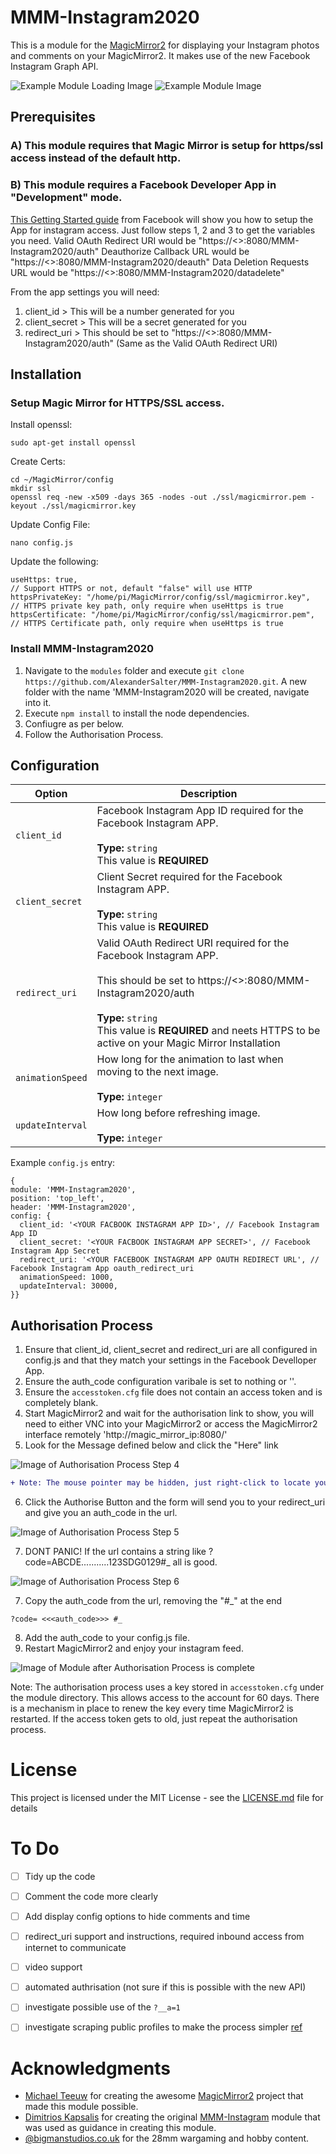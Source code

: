 # MMM-Instagram2020
This is a module for the [MagicMirror2](https://github.com/MichMich/MagicMirror/tree/develop) for displaying your Instagram photos and comments on your MagicMirror2.
It makes use of the new Facebook Instagram Graph API.

![Example Module Loading Image](https://github.com/AlexanderSalter/MMM-Instagram2020/blob/master/readme_images/Example1.png)
![Example Module Image](https://github.com/AlexanderSalter/MMM-Instagram2020/blob/master/readme_images/Example2.png)

## Prerequisites

### A) This module requires that Magic Mirror is setup for https/ssl access instead of the default http.

### B) This module requires a Facebook Developer App in "Development" mode. 

[This Getting Started guide](https://developers.facebook.com/docs/instagram-basic-display-api/getting-started) from Facebook will show you how to setup the App for instagram access.
Just follow steps 1, 2 and 3 to get the variables you need.
Valid OAuth Redirect URI would be "https://<<IP Of Your Magic Mirror>>:8080/MMM-Instagram2020/auth"
Deauthorize Callback URL would be "https://<<IP Of Your Magic Mirror>>:8080/MMM-Instagram2020/deauth"
Data Deletion Requests URL would be "https://<<IP Of Your Magic Mirror>>:8080/MMM-Instagram2020/datadelete"

From the app settings you will need:
1. client_id > This will be a number generated for you
2. client_secret > This will be a secret generated for you
3. redirect_uri > This should be set to "https://<<IP Of Your Magic Mirror>>:8080/MMM-Instagram2020/auth" (Same as the Valid OAuth Redirect URI)
  
## Installation
### Setup Magic Mirror for HTTPS/SSL access.

Install openssl:
```
sudo apt-get install openssl
```

Create Certs:
```
cd ~/MagicMirror/config
mkdir ssl
openssl req -new -x509 -days 365 -nodes -out ./ssl/magicmirror.pem -keyout ./ssl/magicmirror.key
```

Update Config File:
```
nano config.js
```

Update the following:
```
useHttps: true,                                                         // Support HTTPS or not, default "false" will use HTTP
httpsPrivateKey: "/home/pi/MagicMirror/config/ssl/magicmirror.key",     // HTTPS private key path, only require when useHttps is true
httpsCertificate: "/home/pi/MagicMirror/config/ssl/magicmirror.pem",    // HTTPS Certificate path, only require when useHttps is true
```
  
### Install MMM-Instagram2020
1. Navigate to the `modules` folder and execute `git clone https://github.com/AlexanderSalter/MMM-Instagram2020.git`. A new folder with the name 'MMM-Instagram2020 will be created, navigate into it.
2. Execute `npm install` to install the node dependencies.
3. Confiugre as per below.
4. Follow the Authorisation Process.

## Configuration

|Option|Description|
|---|---|
|`client_id`|Facebook Instagram App ID required for the Facebook Instagram APP. <br><br>**Type:** `string`<br>This value is **REQUIRED**|
|`client_secret`|Client Secret required for the Facebook Instagram APP.<br><br>**Type:** `string`<br>This value is **REQUIRED**|
|`redirect_uri`|Valid OAuth Redirect URI required for the Facebook Instagram APP.<BR><BR>This should be set to https://<<IP Of Your Magic Mirror>>:8080/MMM-Instagram2020/auth<br><br>**Type:** `string`<br>This value is **REQUIRED** and neets HTTPS to be active on your Magic Mirror Installation|
|`animationSpeed`|How long for the animation to last when moving to the next image.<br><br>**Type:** `integer`|
|`updateInterval`|How long before refreshing image.<br><br>**Type:** `integer`|
Example `config.js` entry:
```
{
module: 'MMM-Instagram2020',
position: 'top_left',
header: 'MMM-Instagram2020',
config: {
  client_id: '<YOUR FACBOOK INSTAGRAM APP ID>', // Facebook Instagram App ID
  client_secret: '<YOUR FACBOOK INSTAGRAM APP SECRET>', // Facebook Instagram App Secret
  redirect_uri: '<YOUR FACEBOOK INSTAGRAM APP OAUTH REDIRECT URL', // Facebook Instagram App oauth_redirect_uri
  animationSpeed: 1000,
  updateInterval: 30000,
}}
```

## Authorisation Process
1. Ensure that client_id, client_secret and redirect_uri are all configured in config.js and that they match your settings in the Facebook Develloper App.
2. Ensure the auth_code configuration varibale is set to nothing or ''.
3. Ensure the `accesstoken.cfg` file does not contain an access token and is completely blank.
4. Start MagicMirror2 and wait for the authorisation link to show, you will need to either VNC into your MagicMirror2 or access the MagicMirror2 interface remotely 'http://magic_mirror_ip:8080/'
5. Look for the Message defined below and click the "Here" link

![Image of Authorisation Process Step 4](https://github.com/AlexanderSalter/MMM-Instagram2020/blob/master/readme_images/Auth%20Step%204.png)

```diff
+ Note: The mouse pointer may be hidden, just right-click to locate your pointer.
```

6. Click the Authorise Button and the form will send you to your redirect_uri and give you an auth_code in the url.

![Image of Authorisation Process Step 5](https://github.com/AlexanderSalter/MMM-Instagram2020/blob/master/readme_images/Auth%20Step%205.png)

7. DONT PANIC! If the url contains a string like ?code=ABCDE...........123SDG0129#_ all is good.

![Image of Authorisation Process Step 6](https://github.com/AlexanderSalter/MMM-Instagram2020/blob/master/readme_images/Auth%20Step6.png)

7. Copy the auth_code from the url, removing the "#_" at the end
```
?code= <<<auth_code>>> #_
```
8. Add the auth_code to your config.js file.
9. Restart MagicMirror2 and enjoy your instagram feed.

![Image of Module after Authorisation Process is complete](https://github.com/AlexanderSalter/MMM-Instagram2020/blob/master/readme_images/Example.png)

Note: The authorisation process uses a key stored in `accesstoken.cfg` under the module directory.
This allows access to the account for 60 days.
There is a mechanism in place to renew the key every time MagicMirror2 is restarted.
If the access token gets to old, just repeat the authorisation process.

# License
This project is licensed under the MIT License - see the [LICENSE.md](LICENSE.md) file for details

# To Do
- [ ] Tidy up the code 
- [ ] Comment the code more clearly
- [ ] Add display config options to hide comments and time
- [ ] redirect_uri support and instructions, required inbound access from internet to communicate
- [ ] video support
- [ ] automated authrisation (not sure if this is possible with the new API)
- [ ] investigate possible use of the `?__a=1`
- [ ] investigate scraping public profiles to make the process simpler [ref ](https://dev.to/teroauralinna/how-to-fetch-your-public-photos-from-instagram-without-the-api-3m50)


# Acknowledgments
* [Michael Teeuw](https://github.com/MichMich) for creating the awesome [MagicMirror2](https://github.com/MichMich/MagicMirror/tree/develop) project that made this module possible.
* [Dimitrios Kapsalis](https://github.com/kapsolas) for creating the original [MMM-Instagram](https://github.com/kapsolas/MMM-Instagram) module that was used as guidance in creating this module.
* [@bigmanstudios.co.uk](https://www.instagram.com/bigmanstudios.co.uk/) for the 28mm wargaming and hobby content.
